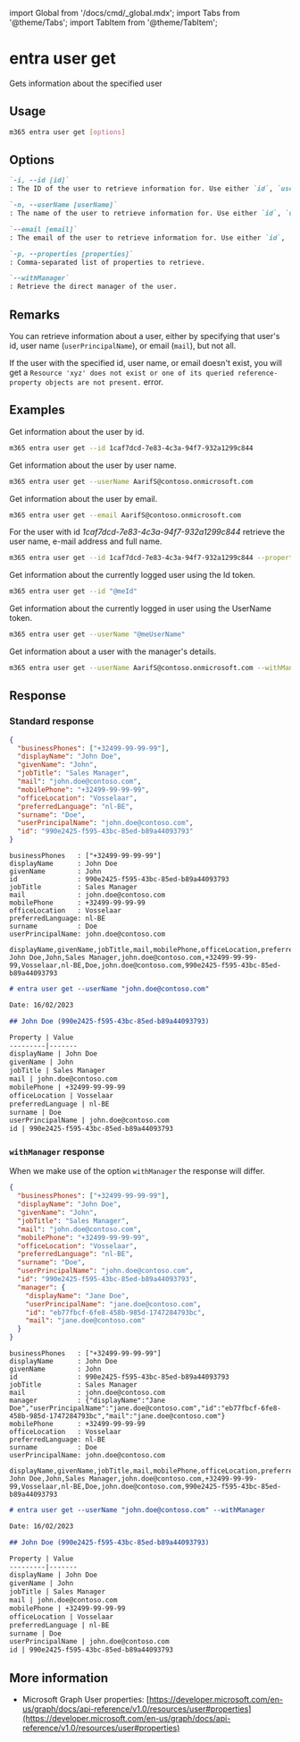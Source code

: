 <!-- DISCLAIMER: All secrets, passwords, and sensitive values in this document are examples only and not real credentials. -->
import Global from '/docs/cmd/_global.mdx';
import Tabs from '@theme/Tabs';
import TabItem from '@theme/TabItem';

# entra user get

Gets information about the specified user

## Usage

```sh
m365 entra user get [options]
```

## Options

```md definition-list
`-i, --id [id]`
: The ID of the user to retrieve information for. Use either `id`, `userName` or `email`, but not all.

`-n, --userName [userName]`
: The name of the user to retrieve information for. Use either `id`, `userName` or `email`, but not all.

`--email [email]`
: The email of the user to retrieve information for. Use either `id`, `userName` or `email`, but not all.

`-p, --properties [properties]`
: Comma-separated list of properties to retrieve.

`--withManager`
: Retrieve the direct manager of the user.
```

<Global />

## Remarks

You can retrieve information about a user, either by specifying that user's id, user name (`userPrincipalName`), or email (`mail`), but not all.

If the user with the specified id, user name, or email doesn't exist, you will get a `Resource 'xyz' does not exist or one of its queried reference-property objects are not present.` error.

## Examples

Get information about the user by id.

```sh
m365 entra user get --id 1caf7dcd-7e83-4c3a-94f7-932a1299c844
```

Get information about the user by user name.

```sh
m365 entra user get --userName AarifS@contoso.onmicrosoft.com
```

Get information about the user by email.

```sh
m365 entra user get --email AarifS@contoso.onmicrosoft.com
```

For the user with id _1caf7dcd-7e83-4c3a-94f7-932a1299c844_ retrieve the user name, e-mail address and full name.

```sh
m365 entra user get --id 1caf7dcd-7e83-4c3a-94f7-932a1299c844 --properties "userPrincipalName,mail,displayName"
```

Get information about the currently logged user using the Id token.

```sh
m365 entra user get --id "@meId"
```

Get information about the currently logged in user using the UserName token.

```sh
m365 entra user get --userName "@meUserName"
```

Get information about a user with the manager's details.

```sh
m365 entra user get --userName AarifS@contoso.onmicrosoft.com --withManager
```

## Response

### Standard response

<Tabs>
  <TabItem value="JSON">

  ```json
  {
    "businessPhones": ["+32499-99-99-99"],
    "displayName": "John Doe",
    "givenName": "John",
    "jobTitle": "Sales Manager",
    "mail": "john.doe@contoso.com",
    "mobilePhone": "+32499-99-99-99",
    "officeLocation": "Vosselaar",
    "preferredLanguage": "nl-BE",
    "surname": "Doe",
    "userPrincipalName": "john.doe@contoso.com",
    "id": "990e2425-f595-43bc-85ed-b89a44093793"
  }
  ```

  </TabItem>
  <TabItem value="Text">

  ```text
  businessPhones   : ["+32499-99-99-99"]
  displayName      : John Doe
  givenName        : John
  id               : 990e2425-f595-43bc-85ed-b89a44093793
  jobTitle         : Sales Manager
  mail             : john.doe@contoso.com
  mobilePhone      : +32499-99-99-99
  officeLocation   : Vosselaar
  preferredLanguage: nl-BE
  surname          : Doe
  userPrincipalName: john.doe@contoso.com
  ```

  </TabItem>
  <TabItem value="CSV">

  ```csv
  displayName,givenName,jobTitle,mail,mobilePhone,officeLocation,preferredLanguage,surname,userPrincipalName,id
  John Doe,John,Sales Manager,john.doe@contoso.com,+32499-99-99-99,Vosselaar,nl-BE,Doe,john.doe@contoso.com,990e2425-f595-43bc-85ed-b89a44093793
  ```

  </TabItem>
  <TabItem value="Markdown">

  ```md
  # entra user get --userName "john.doe@contoso.com"

  Date: 16/02/2023

  ## John Doe (990e2425-f595-43bc-85ed-b89a44093793)

  Property | Value
  ---------|-------
  displayName | John Doe
  givenName | John
  jobTitle | Sales Manager
  mail | john.doe@contoso.com
  mobilePhone | +32499-99-99-99
  officeLocation | Vosselaar
  preferredLanguage | nl-BE
  surname | Doe
  userPrincipalName | john.doe@contoso.com
  id | 990e2425-f595-43bc-85ed-b89a44093793
  ```

  </TabItem>
</Tabs>

### `withManager` response

When we make use of the option `withManager` the response will differ. 

<Tabs>
  <TabItem value="JSON">

  ```json
  {
    "businessPhones": ["+32499-99-99-99"],
    "displayName": "John Doe",
    "givenName": "John",
    "jobTitle": "Sales Manager",
    "mail": "john.doe@contoso.com",
    "mobilePhone": "+32499-99-99-99",
    "officeLocation": "Vosselaar",
    "preferredLanguage": "nl-BE",
    "surname": "Doe",
    "userPrincipalName": "john.doe@contoso.com",
    "id": "990e2425-f595-43bc-85ed-b89a44093793",
    "manager": {
      "displayName": "Jane Doe",
      "userPrincipalName": "jane.doe@contoso.com",
      "id": "eb77fbcf-6fe8-458b-985d-1747284793bc",
      "mail": "jane.doe@contoso.com"
    }
  }
  ```

  </TabItem>
  <TabItem value="Text">

  ```text
  businessPhones   : ["+32499-99-99-99"]
  displayName      : John Doe
  givenName        : John
  id               : 990e2425-f595-43bc-85ed-b89a44093793
  jobTitle         : Sales Manager
  mail             : john.doe@contoso.com
  manager          : {"displayName":"Jane Doe","userPrincipalName":"jane.doe@contoso.com","id":"eb77fbcf-6fe8-458b-985d-1747284793bc","mail":"jane.doe@contoso.com"}
  mobilePhone      : +32499-99-99-99
  officeLocation   : Vosselaar
  preferredLanguage: nl-BE
  surname          : Doe
  userPrincipalName: john.doe@contoso.com
  ```

  </TabItem>
  <TabItem value="CSV">

  ```csv
  displayName,givenName,jobTitle,mail,mobilePhone,officeLocation,preferredLanguage,surname,userPrincipalName,id
  John Doe,John,Sales Manager,john.doe@contoso.com,+32499-99-99-99,Vosselaar,nl-BE,Doe,john.doe@contoso.com,990e2425-f595-43bc-85ed-b89a44093793
  ```

  </TabItem>
  <TabItem value="Markdown">

  ```md
  # entra user get --userName "john.doe@contoso.com" --withManager

  Date: 16/02/2023

  ## John Doe (990e2425-f595-43bc-85ed-b89a44093793)

  Property | Value
  ---------|-------
  displayName | John Doe
  givenName | John
  jobTitle | Sales Manager
  mail | john.doe@contoso.com
  mobilePhone | +32499-99-99-99
  officeLocation | Vosselaar
  preferredLanguage | nl-BE
  surname | Doe
  userPrincipalName | john.doe@contoso.com
  id | 990e2425-f595-43bc-85ed-b89a44093793
  ```

  </TabItem>
</Tabs>

## More information

- Microsoft Graph User properties: [https://developer.microsoft.com/en-us/graph/docs/api-reference/v1.0/resources/user#properties](https://developer.microsoft.com/en-us/graph/docs/api-reference/v1.0/resources/user#properties)
